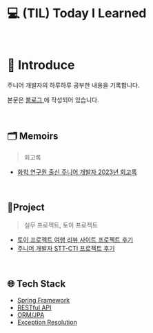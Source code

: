 # :computer: (TIL) Today I Learned

</br>

# 🔔 Introduce
주니어 개발자의 하루하루 공부한 내용을 기록합니다.

본문은 [ 블로그 ](https://drg2524.tistory.com/)에 작성되어 있습니다.

<br>

## 🗂️ Memoirs  
> 회고록

- [ 화학 연구원 출신 주니어 개발자 2023년 회고록 ](https://drg2524.tistory.com/154)

<br>

## 📌Project
> 실무 프로젝트, 토이 프로젝트

- [ 토이 프로젝트 여행 리뷰 사이트 프로젝트 후기 ](https://drg2524.tistory.com/133)
- [ 주니어 개발자 STT-CTI 프로젝트 후기 ](https://drg2524.tistory.com/183)

<br>

## 🌐 Tech Stack

- [ Spring Framework ](https://drg2524.tistory.com/category/%5B%20JAVA%20%5D/JAVA%20Spring)
- [ RESTful API ](https://drg2524.tistory.com/category/%5B%20JAVA%20%5D/JAVA%20RESTful%20API)
- [ ORM/JPA ](https://drg2524.tistory.com/category/%5B%20ORM%20%5D/JPA)
- [ Exception Resolution ](https://drg2524.tistory.com/category/%5B%20Error%20%5D)

